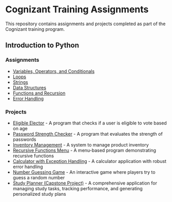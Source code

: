 # Cognizant Training Assignments

This repository contains assignments and projects completed as part of the Cognizant training program.

## Introduction to Python

### Assignments
- [Variables, Operators, and Conditionals](Introduction%20to%20Python/variables_operators_conditionals.py)
- [Loops](Introduction%20to%20Python/loops.py)
- [Strings](Introduction%20to%20Python/strings.py)
- [Data Structures](Introduction%20to%20Python/data_structures.py)
- [Functions and Recursion](Introduction%20to%20Python/functions_recursion.py)
- [Error Handling](Introduction%20to%20Python/error_handling.py)

### Projects
- [Eligible Elector](Introduction%20to%20Python/eligible_elector.py) - A program that checks if a user is eligible to vote based on age
- [Password Strength Checker](Introduction%20to%20Python/password_checker.py) - A program that evaluates the strength of passwords
- [Inventory Management](Introduction%20to%20Python/inventory_manager.py) - A system to manage product inventory
- [Recursive Functions Menu](Introduction%20to%20Python/recursive_functions.py) - A menu-based program demonstrating recursive functions
- [Calculator with Exception Handling](Introduction%20to%20Python/calculator.py) - A calculator application with robust error handling
- [Number Guessing Game](Introduction%20to%20Python/number_guessing_game.py) - An interactive game where players try to guess a random number
- [Study Planner (Capstone Project)](Introduction%20to%20Python/study_planner_capstone.py) - A comprehensive application for managing study tasks, tracking performance, and generating personalized study plans

